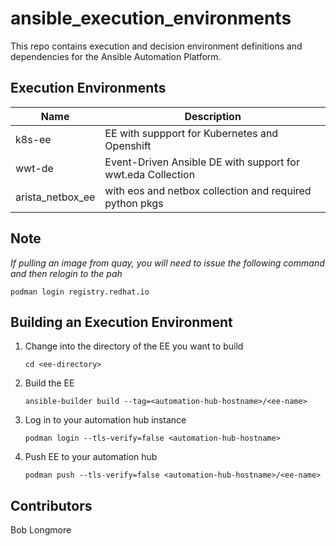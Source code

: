 # ansible_execution_environments

This repo contains execution and decision environment definitions and dependencies for the Ansible Automation Platform.

## Execution Environments

| Name | Description |
|-|-|
| k8s-ee | EE with suppport for Kubernetes and Openshift |
| wwt-de | Event-Driven Ansible DE with support for wwt.eda Collection |
| arista_netbox_ee | with eos and netbox collection and required python pkgs |

## Note

_If pulling an image from quay, you will need to issue the following command and then relogin to the pah_

```shell
podman login registry.redhat.io
```

## Building an Execution Environment

1. Change into the directory of the EE you want to build

    ```shell
    cd <ee-directory>
    ```

2. Build the EE

    ```shell
    ansible-builder build --tag=<automation-hub-hostname>/<ee-name>
    ```

3. Log in to your automation hub instance

    ```shell
    podman login --tls-verify=false <automation-hub-hostname>
    ```

4. Push EE to your automation hub

    ```shell
    podman push --tls-verify=false <automation-hub-hostname>/<ee-name>
    ```

## Contributors

Bob Longmore
